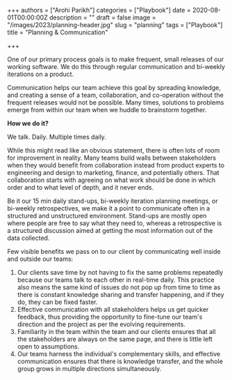 +++
authors = ["Arohi Parikh"]
categories = ["Playbook"]
date = 2020-08-01T00:00:00Z
description = ""
draft = false
image = "/images/2023/planning-header.jpg"
slug = "planning"
tags = ["Playbook"]
title = "Planning & Communication"

+++


One of our primary process goals is to make frequent, small releases of our working software. We do this through regular communication and bi-weekly iterations on a product.

Communication helps our team achieve this goal by spreading knowledge, and creating a sense of a team, collaboration, and co-operation without the frequent releases would not be possible. Many times, solutions to problems emerge from within our team when we huddle to brainstorm together.

**How we do it?**

We talk. Daily. Multiple times daily.

While this might read like an obvious statement, there is often lots of room for improvement in reality. Many teams build walls between stakeholders when they would benefit from collaboration instead from product experts to engineering and design to marketing, finance, and potentially others. That collaboration starts with agreeing on what work should be done in which order and to what level of depth, and it never ends.

Be it our 15 min daily stand-ups, bi-weekly iteration planning meetings, or bi-weekly retrospectives, we make it a point to communicate often in a structured and unstructured environment. Stand-ups are mostly open where people are free to say what they need to, whereas a retrospective is a structured discussion aimed at getting the most information out of the data collected.

Few visible benefits we pass on to our client by communicating well inside and outside our teams:

1. Our clients save time by not having to fix the same problems repeatedly because our teams talk to each other in real-time daily. This practice also means the same kind of issues do not pop up from time to time as there is constant knowledge sharing and transfer happening, and if they do, they can be fixed faster.
2. Effective communication with all stakeholders helps us get quicker feedback, thus providing the opportunity to fine-tune our team's direction and the project as per the evolving requirements.
3. Familiarity in the team within the team and our clients ensures that all the stakeholders are always on the same page, and there is little left open to assumptions.
4. Our teams harness the individual's complementary skills, and effective communication ensures that there is knowledge transfer, and the whole group grows in multiple directions simultaneously.

